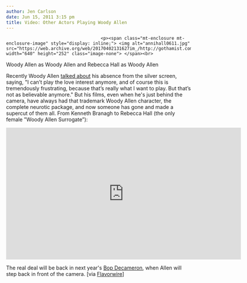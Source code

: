 ```yaml
---
author: Jen Carlson
date: Jun 15, 2011 3:15 pm
title: Video: Other Actors Playing Woody Allen
---
```


	
										<p><span class="mt-enclosure mt-enclosure-image" style="display: inline;"> <img alt="annihall0611.jpg" src="https://web.archive.org/web/20170402131627im_/http://gothamist.com/attachments/arts_jen/annihall0611.jpg" width="640" height="252" class="image-none"> </span><br>
<span class="photo_caption">Woody Allen as Woody Allen and Rebecca Hall as Woody Allen</span></p>

<p>Recently Woody Allen <a href="https://web.archive.org/web/20170402131627/http://gothamist.com/2011/05/19/woody_allen_will_act_again_but_cant.php">talked about</a> his absence from the silver screen, saying, &quot;I can&#x2019;t play the love interest anymore, and of course this is tremendously frustrating, because that&#x2019;s really what I want to play. But that&#x2019;s not as believable anymore.&quot; But his films, even when he&apos;s just behind the camera, have always had that trademark Woody Allen character, the complete neurotic package, and now someone has gone and made a supercut of them all. From Kenneth Branagh to Rebecca Hall (the only female &quot;Woody Allen Surrogate&#x201D;):</p>

<p><iframe src="https://web.archive.org/web/20170402131627if_/http://player.vimeo.com/video/25024564?title=0&amp;byline=0&amp;portrait=0&amp;color=d5dadb" width="640" height="360" frameborder="0"></iframe></p>

<p>The real deal will be back in next year&apos;s <a href="https://web.archive.org/web/20170402131627/http://www.imdb.com/title/tt1859650/">Bop Decameron</a>, when Allen will step back in front of the camera. [via <a href="https://web.archive.org/web/20170402131627/http://flavorwire.com/187399/video-of-the-day-a-supercut-of-other-actors-playing-woody-allen">Flavorwire</a>]</p>					
										
									
				